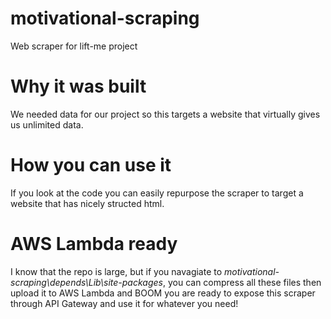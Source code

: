 # motivational-scraping
Web scraper for lift-me project

# Why it was built
We needed data for our project so this targets a website that virtually gives us unlimited data.

# How you can use it
If you look at the code you can easily repurpose the scraper to target a website that has nicely structed html.

# AWS Lambda ready
I know that the repo is large, but if you navagiate to *motivational-scraping\depends\Lib\site-packages*, you can compress all these files then upload it to AWS Lambda and BOOM you are ready to expose this scraper through API Gateway and use it for whatever you need!
